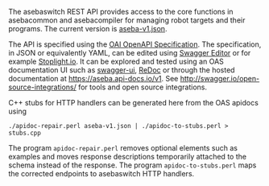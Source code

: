 The asebaswitch REST API provides access to the core functions in asebacommon and asebacompiler for managing
robot targets and their programs. The current version is [aseba-v1.json](aseba-v1.json).

The API is specified using the [OAI OpenAPI Specification](https://github.com/OAI/OpenAPI-Specification). The
specification, in JSON or equivalently YAML, can be edited using [Swagger Editor](http://swagger.io/swagger-editor/)
or for example [Stoplight.io](http://stoplight.io). It can be explored and tested using an OAS documentation UI
such as [swagger-ui](http://swagger.io/swagger-ui/), [ReDoc](https://github.com/Rebilly/ReDoc/) or through the
hosted documentation at https://aseba.api-docs.io/v1. See http://swagger.io/open-source-integrations/ for
tools and open source integrations.

C++ stubs for HTTP handlers can be generated here from the OAS apidocs using
```
./apidoc-repair.perl aseba-v1.json | ./apidoc-to-stubs.perl > stubs.cpp
```

The program `apidoc-repair.perl` removes optional elements such as examples and moves response descriptions 
temporarily attached to the schema instead of the response.
The program `apidoc-to-stubs.perl` maps the corrected endpoints to asebaswitch HTTP handlers.

